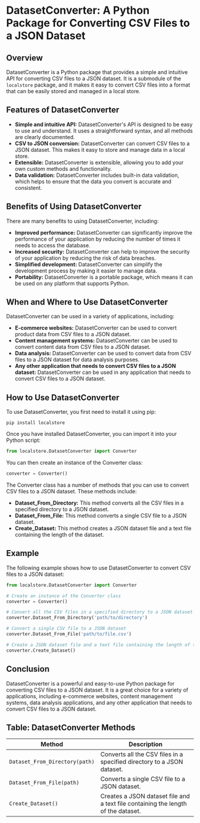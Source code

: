  # DatasetConverter: A Python Package for Converting CSV Files to a JSON Dataset

## Overview

DatasetConverter is a Python package that provides a simple and intuitive API for converting CSV files to a JSON dataset. It is a submodule of the `localstore` package, and it makes it easy to convert CSV files into a format that can be easily stored and managed in a local store.

## Features of DatasetConverter

* **Simple and intuitive API:** DatasetConverter's API is designed to be easy to use and understand. It uses a straightforward syntax, and all methods are clearly documented.
* **CSV to JSON conversion:** DatasetConverter can convert CSV files to a JSON dataset. This makes it easy to store and manage data in a local store.
* **Extensible:** DatasetConverter is extensible, allowing you to add your own custom methods and functionality.
* **Data validation:** DatasetConverter includes built-in data validation, which helps to ensure that the data you convert is accurate and consistent.

## Benefits of Using DatasetConverter

There are many benefits to using DatasetConverter, including:

* **Improved performance:** DatasetConverter can significantly improve the performance of your application by reducing the number of times it needs to access the database.
* **Increased security:** DatasetConverter can help to improve the security of your application by reducing the risk of data breaches.
* **Simplified development:** DatasetConverter can simplify the development process by making it easier to manage data.
* **Portability:** DatasetConverter is a portable package, which means it can be used on any platform that supports Python.

## When and Where to Use DatasetConverter

DatasetConverter can be used in a variety of applications, including:

* **E-commerce websites:** DatasetConverter can be used to convert product data from CSV files to a JSON dataset.
* **Content management systems:** DatasetConverter can be used to convert content data from CSV files to a JSON dataset.
* **Data analysis:** DatasetConverter can be used to convert data from CSV files to a JSON dataset for data analysis purposes.
* **Any other application that needs to convert CSV files to a JSON dataset:** DatasetConverter can be used in any application that needs to convert CSV files to a JSON dataset.

## How to Use DatasetConverter

To use DatasetConverter, you first need to install it using pip:

```
pip install localstore
```

Once you have installed DatasetConverter, you can import it into your Python script:

```python
from localstore.DatasetConverter import Converter
```

You can then create an instance of the Converter class:

```python
converter = Converter()
```

The Converter class has a number of methods that you can use to convert CSV files to a JSON dataset. These methods include:

* **Dataset_From_Directory:** This method converts all the CSV files in a specified directory to a JSON dataset.
* **Dataset_From_File:** This method converts a single CSV file to a JSON dataset.
* **Create_Dataset:** This method creates a JSON dataset file and a text file containing the length of the dataset.

## Example

The following example shows how to use DatasetConverter to convert CSV files to a JSON dataset:

```python
from localstore.DatasetConverter import Converter

# Create an instance of the Converter class
converter = Converter()

# Convert all the CSV files in a specified directory to a JSON dataset
converter.Dataset_From_Directory('path/to/directory')

# Convert a single CSV file to a JSON dataset
converter.Dataset_From_File('path/to/file.csv')

# Create a JSON dataset file and a text file containing the length of the dataset
converter.Create_Dataset()
```

## Conclusion

DatasetConverter is a powerful and easy-to-use Python package for converting CSV files to a JSON dataset. It is a great choice for a variety of applications, including e-commerce websites, content management systems, data analysis applications, and any other application that needs to convert CSV files to a JSON dataset.

## Table: DatasetConverter Methods

| Method | Description |
|---|---|
| `Dataset_From_Directory(path)` | Converts all the CSV files in a specified directory to a JSON dataset. |
| `Dataset_From_File(path)` | Converts a single CSV file to a JSON dataset. |
| `Create_Dataset()` | Creates a JSON dataset file and a text file containing the length of the dataset. | 
